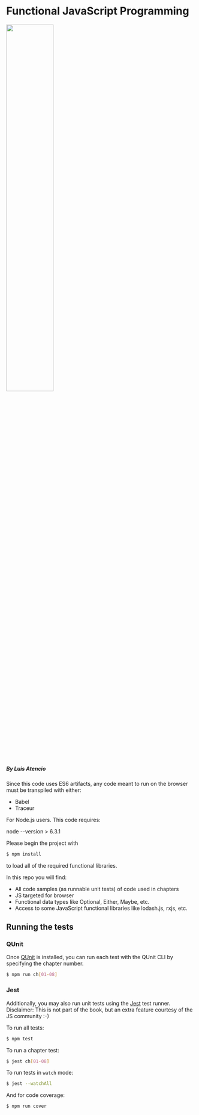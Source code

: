 # Functional JavaScript Programming
<img src="http://image.kyobobook.co.kr/images/book/xlarge/427/x9791162240427.jpg" width="50%">

##### By Luis Atencio


Since this code uses ES6 artifacts, any code meant to run on the browser must be transpiled with either:

* Babel
* Traceur

For Node.js users. This code requires:

node --version > 6.3.1

Please begin the project with

```bash
$ npm install
```

to load all of the required functional libraries.

In this repo you will find:

* All code samples (as runnable unit tests) of code used in chapters
* JS targeted for browser
* Functional data types like Optional, Either, Maybe, etc.
* Access to some JavaScript functional libraries like lodash.js, rxjs, etc.

## Running the tests

### QUnit
Once [QUnit](https://api.qunitjs.com/) is installed, you can run each test with the QUnit CLI by specifying the chapter number.

```bash
$ npm run ch[01-08]
```
### Jest
Additionally, you may also run unit tests using the [Jest](https://facebook.github.io/jest/) test runner.
Disclaimer: This is not part of the book, but an extra feature courtesy of the JS community :-) 

To run all tests:

```bash
$ npm test
```

To run a chapter test:

```bash
$ jest ch[01-08]
```

To run tests in `watch` mode:

```bash
$ jest --watchAll
```

And for code coverage:

```bash
$ npm run cover
```
